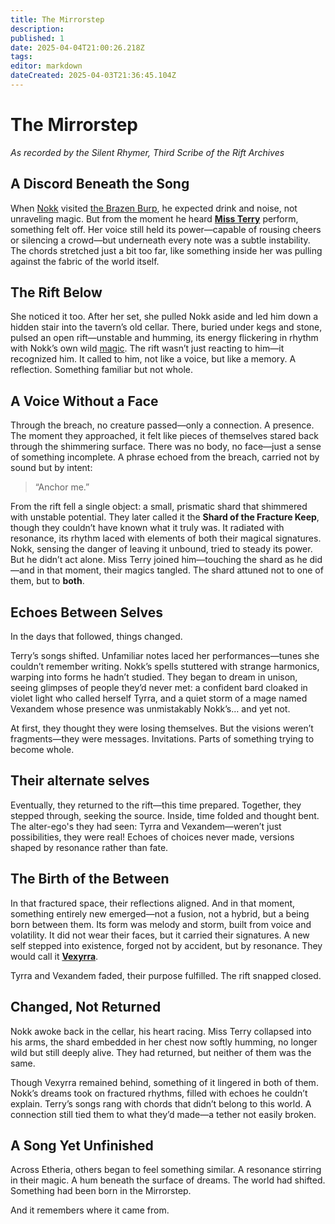 ```yaml
---
title: The Mirrorstep
description: 
published: 1
date: 2025-04-04T21:00:26.218Z
tags: 
editor: markdown
dateCreated: 2025-04-03T21:36:45.104Z
---
```


# The Mirrorstep  
*As recorded by the Silent Rhymer, Third Scribe of the Rift Archives*

## A Discord Beneath the Song

When [Nokk](/being/character/nokk.md) visited [the Brazen Burp](/location/settlement/city/city-of-or/shop/the-brazen-burp.md), he expected drink and noise, not unraveling magic. But from the moment he heard **[Miss Terry](/being/character/miss-terry.md)** perform, something felt off. Her voice still held its power—capable of rousing cheers or silencing a crowd—but underneath every note was a subtle instability. The chords stretched just a bit too far, like something inside her was pulling against the fabric of the world itself.

## The Rift Below

She noticed it too. After her set, she pulled Nokk aside and led him down a hidden stair into the tavern’s old cellar. There, buried under kegs and stone, pulsed an open rift—unstable and humming, its energy flickering in rhythm with Nokk’s own wild [magic](/structure/mechanic/magic.md). The rift wasn’t just reacting to him—it recognized him. It called to him, not like a voice, but like a memory. A reflection. Something familiar but not whole.

## A Voice Without a Face

Through the breach, no creature passed—only a connection. A presence. The moment they approached, it felt like pieces of themselves stared back through the shimmering surface. There was no body, no face—just a sense of something incomplete. A phrase echoed from the breach, carried not by sound but by intent:

> “Anchor me.”

From the rift fell a single object: a small, prismatic shard that shimmered with unstable potential. They later called it the **Shard of the Fracture Keep**, though they couldn’t have known what it truly was. It radiated with resonance, its rhythm laced with elements of both their magical signatures. Nokk, sensing the danger of leaving it unbound, tried to steady its power. But he didn’t act alone. Miss Terry joined him—touching the shard as he did—and in that moment, their magics tangled. The shard attuned not to one of them, but to **both**.

## Echoes Between Selves

In the days that followed, things changed.

Terry’s songs shifted. Unfamiliar notes laced her performances—tunes she couldn’t remember writing. Nokk’s spells stuttered with strange harmonics, warping into forms he hadn’t studied. They began to dream in unison, seeing glimpses of people they’d never met: a confident bard cloaked in violet light who called herself Tyrra, and a quiet storm of a mage named Vexandem whose presence was unmistakably Nokk’s… and yet not.

At first, they thought they were losing themselves. But the visions weren’t fragments—they were messages. Invitations. Parts of something trying to become whole.

## Their alternate selves

Eventually, they returned to the rift—this time prepared. Together, they stepped through, seeking the source. Inside, time folded and thought bent. The alter-ego's they had seen: Tyrra and Vexandem—weren’t just possibilities, they were real! Echoes of choices never made, versions shaped by resonance rather than fate.

## The Birth of the Between

In that fractured space, their reflections aligned. And in that moment, something entirely new emerged—not a fusion, not a hybrid, but a being born between them. Its form was melody and storm, built from voice and volatility. It did not wear their faces, but it carried their signatures. A new self stepped into existence, forged not by accident, but by resonance. They would call it **[Vexyrra](/being/deity/vexyrra.md)**.

Tyrra and Vexandem faded, their purpose fulfilled. The rift snapped closed.

## Changed, Not Returned

Nokk awoke back in the cellar, his heart racing. Miss Terry collapsed into his arms, the shard embedded in her chest now softly humming, no longer wild but still deeply alive. They had returned, but neither of them was the same.

Though Vexyrra remained behind, something of it lingered in both of them. Nokk’s dreams took on fractured rhythms, filled with echoes he couldn’t explain. Terry’s songs rang with chords that didn’t belong to this world. A connection still tied them to what they’d made—a tether not easily broken.

## A Song Yet Unfinished

Across Etheria, others began to feel something similar. A resonance stirring in their magic. A hum beneath the surface of dreams. The world had shifted. Something had been born in the Mirrorstep.

And it remembers where it came from.
